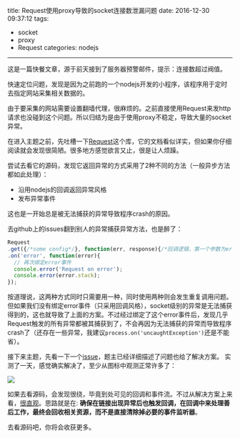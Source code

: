 title: Request使用proxy导致的socket连接数泄漏问题
date: 2016-12-30 09:37:12
tags:
- socket
- proxy
- Request
categories: nodejs
---

这是一篇快餐文章，源于前天接到了服务器预警邮件，提示：连接数超过阀值。

快速定位问题，发现是因为之前跑的一个nodejs开发的小程序，该程序用于定时去指定网站采集相关数据的。

由于要采集的网站需要设置翻墙代理，很麻烦的。之前直接使用Request来发http请求也没碰到这个问题。所以归结为是由于使用proxy不稳定，导致大量的socket异常。

在进入主题之前，先吐槽一下[Request](https://github.com/request/request)这个库，它的文档看似详实，但如果你仔细阅读就会发现很简陋。很多地方感觉欲言又止，很是让人烦躁。

尝试去看它的源码，发现它返回异常的方式采用了2种不同的方法（一般异步方法都如此处理）：

- 沿用nodejs的回调返回异常风格
- 发布异常事件

这也是一开始总是被无法捕获的异常导致程序crash的原因。

去github上的issues翻到别人的异常捕获异常方法，也是醉了：

```javascript
Request
.get({/*some config*/}, function(err, response){/*回调逻辑，第一个参数为error*/})
.on('error', function(error){
  // 再次绑定error事件
  console.error('Request on error');
  console.error(error.stack);
});
```

按道理说，这两种方式同时只需要用一种，同时使用两种则会发生重复调用问题。但如果我们没有绑定error事件（只采用回调风格），socket级别的异常是无法捕获得到的，这也就导致了上面的方案。不过经过绑定了这个error事件后，发现几乎Request触发的所有异常都被其捕获到了，不会再因为无法捕获的异常而导致程序crash了（还存在一些异常，我建议`process.on('uncaughtException')`还是不能省）。

接下来主题，先看一下一个[issue](https://github.com/request/request/issues/2440)，题主已经详细描述了问题也给了解决方案。
实测了一天，感觉确实解决了，至少从图标中观测正常许多了：

![](http://pic.yupoo.com/kazaff/G7tod4Cy/medish.jpg)

如果去看源码，会发现很绕，毕竟到处可见的回调和事件流。不过从解决方案上来看，[很直观](https://github.com/koichik/node-tunnel/pull/21/commits/6218c612d005d0cbab3cf133ccd20b9a21a2aa4d)。思路就是在: **确保在链接出现异常后也触发回调，在回调中来处理善后工作，最终会回收相关资源，而不是直接清除掉必要的事件监听器**。

去看源码吧，你将会收获更多。
